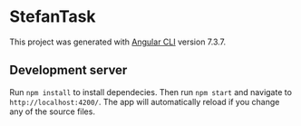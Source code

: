 # StefanTask

This project was generated with [Angular CLI](https://github.com/angular/angular-cli) version 7.3.7.

## Development server

Run `npm install` to install dependecies. Then run `npm start` and navigate to `http://localhost:4200/`. The app will automatically reload if you change any of the source files.


